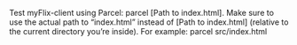 Test myFlix-client using Parcel: parcel [Path to index.html]. Make sure to use the actual path to “index.html” instead of [Path to index.html] (relative to the current directory you’re inside).
For example: parcel src/index.html
